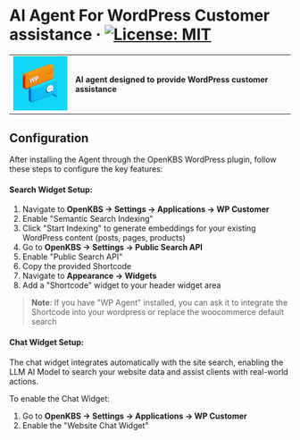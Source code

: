 # AI Agent For WordPress Customer assistance &middot; [![License: MIT](https://img.shields.io/badge/License-MIT-green.svg)](https://github.com/open-kbs/ai-agent-for-woocommerce/blob/main/LICENSE)
<table>
  <tr>
    <td>
      <img src="app/icon.png" alt="App Icon" style="width: 100px; margin-right: 10px;">
    </td>
    <td>
      <strong>AI agent designed to provide WordPress customer assistance</strong>
    </td>
  </tr>
</table>

## Configuration

After installing the Agent through the OpenKBS WordPress plugin, follow these steps to configure the key features:

#### Search Widget Setup:

1. Navigate to **OpenKBS → Settings → Applications → WP Customer**
2. Enable "Semantic Search Indexing"
3. Click "Start Indexing" to generate embeddings for your existing WordPress content (posts, pages, products)
4. Go to **OpenKBS → Settings → Public Search API**
5. Enable "Public Search API"
6. Copy the provided Shortcode
7. Navigate to **Appearance → Widgets**
8. Add a "Shortcode" widget to your header widget area

> **Note**: If you have "WP Agent" installed, you can ask it to integrate the Shortcode into your wordpress or replace the woocommerce default search

#### Chat Widget Setup:

The chat widget integrates automatically with the site search, enabling the LLM AI Model to search your website data and assist clients with real-world actions.

To enable the Chat Widget:

1. Go to **OpenKBS → Settings → Applications → WP Customer**
2. Enable the "Website Chat Widget"

